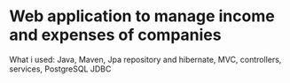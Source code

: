 # Web application to manage income and expenses of companies
What i used:
Java,
Maven,
Jpa repository and hibernate,
MVC,
controllers,
services,
PostgreSQL
JDBC
